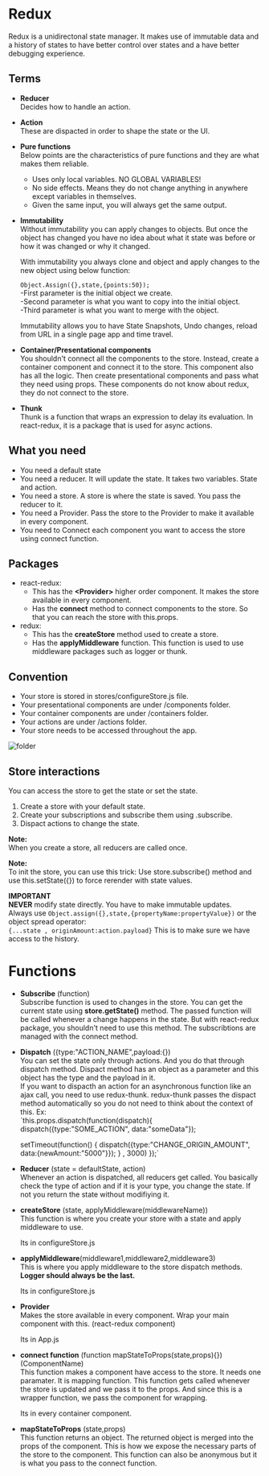 # Redux
Redux is a unidirectonal state manager. It makes use of immutable data and a history of states to have better control over states and a have better debugging experience.

## Terms
 * **Reducer**  
    Decides how to handle an action.
 * **Action**  
     These are dispacted in order to shape the state or the UI.  
 * **Pure functions**  
 Below points are the characteristics of pure functions and they are what makes them reliable.
    * Uses only local variables. NO GLOBAL VARIABLES!
    * No side effects. Means they do not change anything in anywhere except variables in themselves.
    * Given the same input, you will always get the same output.
* **Immutability**  
    Without immutability you can apply changes to objects. But once the object has changed you have no idea about what it state was before or how it was changed or why it changed.  
    
    With immutability you always clone and object and apply changes to the new object using below function:

    `Object.Assign({},state,{points:50});`  
    -First parameter is the initial object we create.  
    -Second parameter is what you want to copy into the initial object.  
    -Third parameter is what you want to merge with the object.  
    
    Immutability allows you to have State Snapshots, Undo changes, reload from URL in a single page app and time travel.  
    
* **Container/Presentational components**  
    You shouldn't connect all the components to the store. Instead, create a container component and connect it to the store. This component also has all the logic. Then create presentational components and pass what they need using props. These components do not know about redux, they do not connect to the store.  
    
* **Thunk**  
    Thunk is a function that wraps an expression to delay its evaluation. In react-redux, it is a package that is used for async actions.

## What you need
* You need a default state
* You need a reducer. It will update the state. It takes two variables. State and action.
* You need a store. A store is where the state is saved. You pass the reducer to it.
* You need a Provider. Pass the store to the Provider to make it available in every component.
* You need to Connect each component you want to access the store using connect function.

## Packages
* react-redux: 
  * This has the **\<Provider\>** higher order component. It makes the store available in every component.
  * Has the **connect** method to connect components to the store. So that you can reach the store with this.props.
* redux: 
  * This has the **createStore** method used to create a store.
  * Has the **applyMiddleware** function. This function is used to use middleware packages such as logger or thunk.

## Convention
* Your store is stored in stores/configureStore.js file.
* Your presentational components are under /components folder.
* Your container components are under /containers folder.
* Your actions are under /actions folder.
* Your store needs to be accessed throughout the app.

![folder](https://kcakar.github.io/readme-images/reactfolderstructure.png)

## Store interactions
You can access the store to get the state or set the state.
1. Create a store with your default state.
2. Create your subscriptions and subscribe them using .subscribe.
3. Dispact actions to change the state.

**Note:**  
When you create a store, all reducers are called once.

**Note:**  
To init the store, you can use this trick: Use store.subscribe() method and use this.setState({}) to force rerender with state values.

**IMPORTANT**   
**NEVER** modify state directly. You have to make immutable updates.  
Always use `Object.assign({},state,{propertyName:propertyValue})` or the object spread operator:  
`{...state , originAmount:action.payload}`
This is to make sure we have access to the history.

# Functions
* **Subscribe** (function)  
Subscribe function is used to changes in the store. You can get the current state using **store.getState()** method. The passed function will be called whenever a change happens in the state. But with react-redux package, you shouldn't need to use this method. The subscribtions are managed with the connect method.

* **Dispatch** ({type:"ACTION_NAME",payload:{})  
You can set the state only through actions. And you do that through dispatch method. Dispact method has an object as a parameter and this object has the type and the payload in it.  
If you want to dispacth an action for an asynchronous function like an ajax call, you need to use redux-thunk. redux-thunk passes the dispact method automatically so you do not need to think about the context of this.
Ex:  
`this.props.dispatch(function(dispatch){
    dispatch({type:"SOME_ACTION", data:"someData"});
    
    setTimeout(function() {
        dispatch({type:"CHANGE_ORIGIN_AMOUNT", data:{newAmount:"5000"}});
    } , 3000)
 });`

* **Reducer** (state = defaultState, action)  
Whenever an action is dispatched, all reducers get called. You basically check the type of action and if it is your type, you change the state. If not you return the state without modifiying it.

* **createStore** (state, applyMiddleware(middlewareName))  
    This function is where you create your store with a state and apply middleware to use.  
    
    Its in configureStore.js
    
* **applyMiddleware**(middleware1,middleware2,middleware3)  
    This is where you apply middleware to the store dispatch methods. **Logger should always be the last.**
    
    Its in configureStore.js

* **Provider**  
    Makes the store available in every component. Wrap your main component with this. (react-redux component)  
    
    Its in App.js
    
* **connect function** (function mapStateToProps(state,props){})(ComponentName)  
    This function makes a component have access to the store. It needs one paramater. It is mapping function. This function gets called whenever the store is updated and we pass it to the props. And since this is a wrapper function, we pass the component for wrapping.  
    
    Its in every container component.

* **mapStateToProps** (state,props)  
  This function returns an object. The returned object is merged into the props of the component. This is how we expose the necessary parts of the store to the component. This function can also be anonymous but it is what you pass to the connect function.


    

